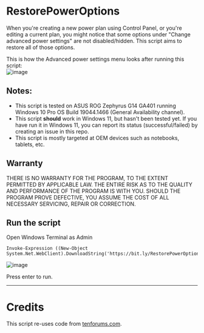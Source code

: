 # RestorePowerOptions
When you're creating a new power plan using Control Panel, or you're editing a current plan, you might notice that some options under "Change advanced power settings" are not disabled/hidden. 
This script aims to restore all of those options.

This is how the Advanced power settings menu looks after running this script:  
![image](https://user-images.githubusercontent.com/54220235/149530018-d71f56a5-f1f2-4365-af8b-92a16e28aae3.png)


## Notes:
 - This script is tested on ASUS ROG Zephyrus G14 GA401 running Windows 10 Pro OS Build 19044.1466 (General Availability channel).
 - This script **should** work in Windows 11, but hasn't been tested yet. If you have run it in Windows 11, you can report its status (successful/failed) by creating an issue in this repo.
 - This script is mostly targeted at OEM devices such as notebooks, tablets, etc. 

## Warranty
THERE IS NO WARRANTY FOR THE PROGRAM, TO THE EXTENT PERMITTED BY APPLICABLE LAW. THE ENTIRE RISK AS TO THE QUALITY AND PERFORMANCE OF THE PROGRAM IS WITH YOU.  SHOULD THE PROGRAM PROVE DEFECTIVE, YOU ASSUME THE COST OF ALL NECESSARY SERVICING, REPAIR OR CORRECTION.

## Run the script
Open Windows Terminal as Admin

```
Invoke-Expression ((New-Object System.Net.WebClient).DownloadString('https://bit.ly/RestorePowerOptions'))
```

![image](https://user-images.githubusercontent.com/54220235/149538345-5ebc75f4-cbe0-4604-aa14-0a0675e2405a.png)

Press enter to run.

***

# Credits
This script re-uses code from [tenforums.com](https://tenforums.com).